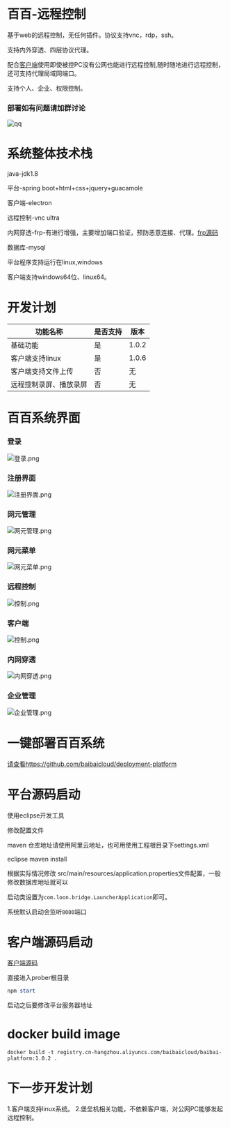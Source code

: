 # 百百-远程控制

基于web的远程控制，无任何插件。协议支持vnc，rdp，ssh。

支持内外穿透、四层协议代理。

配合[客户端](https://github.com/baibaicloud/prober)使用即使被控PC没有公网也能进行远程控制,随时随地进行远程控制，还可支持代理局域网端口。

支持个人、企业、权限控制。

### 部署如有问题请加群讨论
![qq](https://img-blog.csdnimg.cn/20200726232850251.png)

# 系统整体技术栈
java-jdk1.8

平台-spring boot+html+css+jquery+guacamole

客户端-electron

远程控制-vnc ultra

内网穿透-frp-有进行增强，主要增加端口验证，预防恶意连接、代理。[frp源码](https://github.com/baibaicloud/frp)

数据库-mysql

平台程序支持运行在linux,windows

客户端支持windows64位、linux64。

# 开发计划

|功能名称 |是否支持|版本 |
|-----|-----|-----|
|基础功能|是|1.0.2|
|客户端支持linux|是|1.0.6|
|客户端支持文件上传|否|无|
|远程控制录屏、播放录屏|否|无|


# 百百系统界面
### 登录
![登录.png](https://img-blog.csdnimg.cn/2020072523185896.png)

### 注册界面
![注册界面.png](https://img-blog.csdnimg.cn/20200725231914968.png)

### 网元管理
![网元管理.png](https://img-blog.csdnimg.cn/20200725231950291.png)

### 网元菜单
![网元菜单.png](https://img-blog.csdnimg.cn/2020072523200343.png)

### 远程控制
![控制.png](https://img-blog.csdnimg.cn/20200725232021807.png)

### 客户端
![控制.png](https://img-blog.csdnimg.cn/20200725232103974.png)

### 内网穿透
![内网穿透.png](https://img-blog.csdnimg.cn/20200725232124791.png)

### 企业管理
![企业管理.png](https://img-blog.csdnimg.cn/20200725232137332.png)

# 一键部署百百系统
[请查看https://github.com/baibaicloud/deployment-platform](https://github.com/baibaicloud/deployment-platform)

# 平台源码启动

使用eclipse开发工具

修改配置文件

maven 仓库地址请使用阿里云地址，也可用使用工程根目录下settings.xml

eclipse maven install

根据实际情况修改 src/main/resources/application.properties文件配置，一般修改数据库地址就可以

启动类设置为`com.loon.bridge.LauncherApplication`即可。

系统默认启动会监听`8080`端口

# 客户端源码启动
[客户端源码](https://github.com/baibaicloud/prober)

直接进入prober根目录

```powershell
npm start
```

启动之后要修改平台服务器地址

# docker build image
```
docker build -t registry.cn-hangzhou.aliyuncs.com/baibaicloud/baibai-platform:1.0.2 .
```

# 下一步开发计划
1.客户端支持linux系统。
2.堡垒机相关功能，不依赖客户端，对公网PC能够发起远程控制。